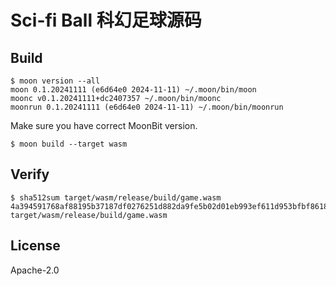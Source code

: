 # Sci-fi Ball 科幻足球源码

## Build
```
$ moon version --all
moon 0.1.20241111 (e6d64e0 2024-11-11) ~/.moon/bin/moon
moonc v0.1.20241111+dc2407357 ~/.moon/bin/moonc
moonrun 0.1.20241111 (e6d64e0 2024-11-11) ~/.moon/bin/moonrun
```

Make sure you have correct MoonBit version.

```
$ moon build --target wasm
```

## Verify

```
$ sha512sum target/wasm/release/build/game.wasm
4a394591768af88195b37187df0276251d882da9fe5b02d01eb993ef611d953bfbf86187a92a08c34e45e8632b9b906dce8d7242c3664fad3b1da3c6e16d84e2  target/wasm/release/build/game.wasm
```

## License

Apache-2.0
